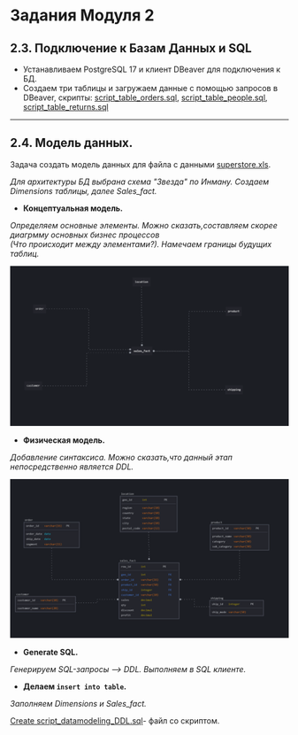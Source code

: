 #   Задания Модуля 2



## 2.3. Подключение к Базам Данных и SQL
+ Устанавливаем PostgreSQL 17 и клиент DBeaver для подключения к БД.
+ Создаем три таблицы и загружаем данные c помощью запросов в DBeaver, скрипты:
[script_table_orders.sql](https://github.com/tangokarimoff/datalearn/blob/a4cb128b366045d952945a28b1c95f94241d3f13/de101/Module02/script_table_orders), 
[script_table_people.sql](https://github.com/tangokarimoff/datalearn/blob/a4cb128b366045d952945a28b1c95f94241d3f13/de101/Module02/script_table_people), 
[script_table_returns.sql](https://github.com/tangokarimoff/datalearn/blob/a4cb128b366045d952945a28b1c95f94241d3f13/de101/Module02/script_table_returns)
---
## 2.4. Модель данных.
Задача создать модель данных для файла с данными [superstore.xls](https://github.com/tangokarimoff/datalearn/blob/81f351348549390229ce3b9c37c159f4cd222584/de101/Module02/Superstore.xls).

_Для архитектуры БД выбрана схема "Звезда" по Инману. Создаем Dimensions таблицы, далее Sales_fact._

- **Концептуальная модель.**

_Определяем основные элементы. Можно сказать,составляем скорее диагрмму основных бизнес процессов   
(Что происходит между элементами?). Намечаем границы будущих таблиц._

![concept data model](https://github.com/tangokarimoff/datalearn/blob/3ac01fcb34dc3adc4ccf122f8b56e537f8a5978a/de101/Module02/img/ConceptModel.png)

- **Физическая модель.**

_Добавление синтаксиса. Можно сказать,что данный этап непосредственно является DDL._

![physical data model](https://github.com/tangokarimoff/datalearn/blob/3ac01fcb34dc3adc4ccf122f8b56e537f8a5978a/de101/Module02/img/PhysModel.png)

- **Generate SQL.**

_Генерируем SQL-запросы --> DDL. Выполняем в SQL клиенте._

- **Делаем ```insert into table```.**

_Заполняем Dimensions и Sales_fact._

[Create script_datamodeling_DDL.sql](https://github.com/tangokarimoff/datalearn/blob/3ac01fcb34dc3adc4ccf122f8b56e537f8a5978a/de101/Module02/script_datamodeling_DDL)- файл со скриптом.
